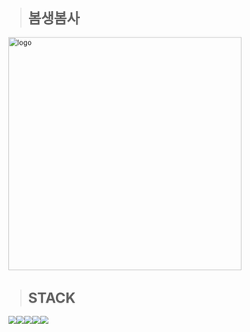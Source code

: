 > # 봄생봄사
<img width="467" alt="logo" src="https://github.com/David-Byun/Senior_Matching/assets/124110316/4bf5faca-4108-48aa-a9a4-23078f7ec2d5">

> # STACK
<img src="https://img.shields.io/badge/Kakao-FFCD00?style=for-the-badge&logo=Kakao&logoColor=white"><img src="https://img.shields.io/badge/Firebase-C8332D?style=for-the-badge&logo=Firebase&logoColor=white"><img src="https://img.shields.io/badge/NaverCloud-03C75A?style=for-the-badge&logo=NaverCloud&logoColor=white"><img src="https://img.shields.io/badge/WebSocket-010101?style=for-the-badge&logo=Websocket&logoColor=white"><img src="https://img.shields.io/badge/GitHub-181717?style=for-the-badge&logo=GitHub&logoColor=white">
